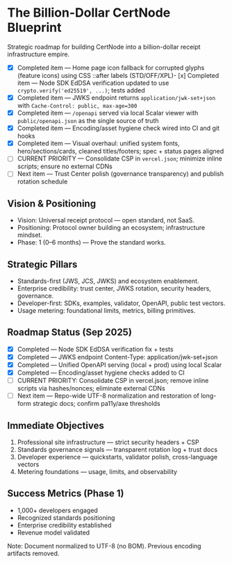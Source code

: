 ﻿# The Billion-Dollar CertNode Blueprint

Strategic roadmap for building CertNode into a billion-dollar receipt infrastructure empire.

- [x] Completed item — Home page icon fallback for corrupted glyphs (feature icons) using CSS ::after labels (STD/OFF/XPL)- [x] Completed item — Node SDK EdDSA verification updated to use `crypto.verify('ed25519', ...)`; tests added
- [x] Completed item — JWKS endpoint returns `application/jwk-set+json` with `Cache-Control: public, max-age=300`
- [x] Completed item — `/openapi` served via local Scalar viewer with `public/openapi.json` as the single source of truth
- [x] Completed item — Encoding/asset hygiene check wired into CI and git hooks
- [x] Completed item — Visual overhaul: unified system fonts, hero/sections/cards, cleaned titles/footers; spec + status pages aligned
- [ ] CURRENT PRIORITY — Consolidate CSP in `vercel.json`; minimize inline scripts; ensure no external CDNs
- [ ] Next item — Trust Center polish (governance transparency) and publish rotation schedule

## Vision & Positioning
- Vision: Universal receipt protocol — open standard, not SaaS.
- Positioning: Protocol owner building an ecosystem; infrastructure mindset.
- Phase: 1 (0–6 months) — Prove the standard works.

## Strategic Pillars
- Standards-first (JWS, JCS, JWKS) and ecosystem enablement.
- Enterprise credibility: trust center, JWKS rotation, security headers, governance.
- Developer-first: SDKs, examples, validator, OpenAPI, public test vectors.
- Usage metering: foundational limits, metrics, billing primitives.

## Roadmap Status (Sep 2025)
- [x] Completed — Node SDK EdDSA verification fix + tests
- [x] Completed — JWKS endpoint Content-Type: application/jwk-set+json
- [x] Completed — Unified OpenAPI serving (local + prod) using local Scalar
- [x] Completed — Encoding/asset hygiene checks added to CI
- [ ] CURRENT PRIORITY: Consolidate CSP in vercel.json; remove inline scripts via hashes/nonces; eliminate external CDNs
- [ ] Next item — Repo-wide UTF-8 normalization and restoration of long-form strategic docs; confirm pa11y/axe thresholds

## Immediate Objectives
1) Professional site infrastructure — strict security headers + CSP
2) Standards governance signals — transparent rotation log + trust docs
3) Developer experience — quickstarts, validator polish, cross-language vectors
4) Metering foundations — usage, limits, and observability

## Success Metrics (Phase 1)
- 1,000+ developers engaged
- Recognized standards positioning
- Enterprise credibility established
- Revenue model validated

Note: Document normalized to UTF-8 (no BOM). Previous encoding artifacts removed.